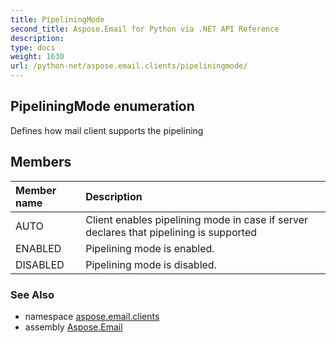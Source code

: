 ```yaml
---
title: PipeliningMode
second_title: Aspose.Email for Python via .NET API Reference
description: 
type: docs
weight: 1630
url: /python-net/aspose.email.clients/pipeliningmode/
---
```


## PipeliningMode enumeration

Defines how mail client supports the pipelining

## Members
| Member name | Description |
| :- | :- |
|AUTO|Client enables pipelining mode in case if server declares that pipelining is supported|
|ENABLED|Pipelining mode is enabled.|
|DISABLED|Pipelining mode is disabled.|

### See Also

* namespace [aspose.email.clients](/python-net/aspose.email.clients/)
* assembly [Aspose.Email](/python-net/)

